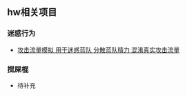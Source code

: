 ## hw相关项目

### 迷惑行为
- [攻击流量模拟 用于迷惑蓝队 分散蓝队精力 混淆真实攻击流量](https://github.com/burpheart/mbtm)

### 搅屎棍
- 待补充
